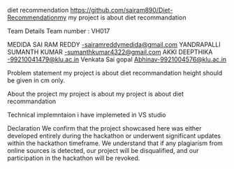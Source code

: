 diet recommendation
https://github.com/sairam890/Diet-Recommendationmy 
my project is about diet recommandation

Team Details Team number : VH017

MEDIDA SAI RAM REDDY -sairamreddymedida@gmail.com YANDRAPALLI SUMANTH KUMAR -sumanthkumar4322@gmail.com AKKI DEEPTHIKA -99210041479@klu.ac.in Venkata Sai gopal Abhinav-9921004576@klu.ac.in

Problem statement 
my project is about diet recommandation
height should be given in cm only.

About the project my project is about my project is about diet recommandation

Technical implemntaion i have implemeted in VS studio

Declaration We confirm that the project showcased here was either developed entirely during the hackathon or underwent significant updates within the hackathon timeframe. We understand that if any plagiarism from online sources is detected, our project will be disqualified, and our participation in the hackathon will be revoked.
